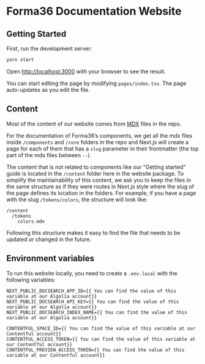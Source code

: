 # Forma36 Documentation Website

## Getting Started

First, run the development server:

```bash
yarn start
```

Open [http://localhost:3000](http://localhost:3000) with your browser to see the result.

You can start editing the page by modifying `pages/index.tsx`. The page auto-updates as you edit the file.

## Content

Most of the content of our website comes from [MDX](https://mdxjs.com/) files in the repo.

For the documentation of Forma36’s components, we get all the mdx files inside `/components` and `/core` folders in the repo
and Next.js will create a page for each of them that has a `slug` parameter in their frontmatter (the top part of the mdx files between `--`).

The content that is not related to components like our "Getting started" guide is located in the `/content` folder here in the website package.
To simplify the maintainability of this content, we ask you to keep the files in the same structure as if they were routes in Next.js style
where the slug of the page defines its location in the folders.
For example, if you have a page with the slug `/tokens/colors`, the structure will look like:

```
/content
  /tokens
    colors.mdx
```

Following this structure makes it easy to find the file that needs to be updated or changed in the future.

## Environment variables

To run this website locally, you need to create a `.env.local` with the following variables:

```
NEXT_PUBLIC_DOCSEARCH_APP_ID={{ You can find the value of this variable at our Algolia account}}
NEXT_PUBLIC_DOCSEARCH_API_KEY={{ You can find the value of this variable at our Algolia account}}
NEXT_PUBLIC_DOCSEARCH_INDEX_NAME={{ You can find the value of this variable at our Algolia account}}

CONTENTFUL_SPACE_ID={{ You can find the value of this variable at our Contentful account}}
CONTENTFUL_ACCESS_TOKEN={{ You can find the value of this variable at our Contentful account}}
CONTENTFUL_PREVIEW_ACCESS_TOKEN={{ You can find the value of this variable at our Contentful account}}
```
